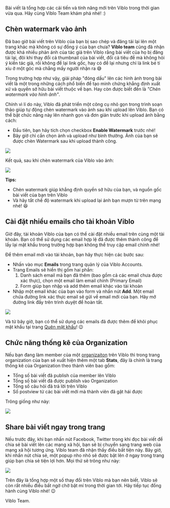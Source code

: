 Bài viết là tổng hợp các cải tiến và tính năng mới trên Viblo trong thời gian vừa qua. Hãy cùng Viblo Team khám phá nhé! :)

## Chèn watermark vào ảnh

Đã bao giờ bài viết trên Viblo của bạn bị sao chép và đăng tải lại lên một trang khác mà không có sự đồng ý của bạn chưa? **Viblo team** cũng đã nhận được khá nhiều phản ánh của tác giả trên Viblo rằng bài viết của họ bị đăng tải lại, đôi khi thay đổi cả thumbnail của bài viết, đổi cả tiêu đề mà không hỏi ý kiến tác giả, rồi không để lại link gốc, hay có để lại nhưng chỉ là link bé tí xíu ở một góc mà chẳng mấy người nhận ra :sweat_smile: 

Trong trường hợp như vậy, giải pháp "đóng dấu" lên các hình ảnh trong bài viết là một trong những cách phổ biến để tạo minh chứng khẳng định xuất xứ và quyền sở hữu bài viết thuộc về bạn. Hay còn được biết đến là *"Chèn watermark vào hình ảnh"*.

Chính vì lí do này, Viblo đã phát triển một công cụ nhỏ gọn trong trình soạn thảo giúp tự động chèn watermark vào ảnh sau khi upload lên Viblo. Bạn có thể bật chức năng này lên nhanh gọn và đơn giản trước khi upload ảnh bằng cách:
- Đầu tiên, bạn hãy tích chọn checkbox **Enable Watermark** trước nhé!
- Bây giờ chỉ cần chọn ảnh và upload như bình thường. Ảnh của bạn sẽ được chèn Watermark sau khi upload thành công.

![](https://images.viblo.asia/5ed7e0e1-7a34-4436-a913-6ac2cfea39f2.png)

Kết quả, sau khi chèn watermark của Viblo vào ảnh:

![](https://images.viblo.asia/e3183b78-c156-460a-8c00-f655bddfacd4.png)

**Tips:**
- Chèn watermark giúp khẳng định quyền sở hữu của bạn, và nguồn gốc bài viết của bạn trên Viblo
- Và hãy tắt chế độ watermark khi upload lại ảnh bạn mượn từ trên mạng nhé! :laughing:

## Cài đặt nhiều emails cho tài khoản Viblo

Giờ đây, tài khoản Viblo của bạn có thể cài đặt nhiều email trên cùng một tài khoản. Bạn có thể sử dụng các email hợp lệ đã được thêm thành công để lấy lại mật khẩu trong trường hợp bạn không thể truy cập email chính nhé!

Để thêm email mới vào tài khoản, bạn hãy thực hiện các bước sau:
- Nhấn vào mục **Emails** trong trang quản lý của Viblo Accounts.
- Trang Emails sẽ hiển thị gồm hai phần:
    1. Danh sách email mà bạn đã thêm (bao gồm cả các email chưa được xác thực), chọn một email làm email chính (Primary Email)
    2. Form giúp bạn nhập và add thêm email khác vào tài khoản
- Nhập một email khác của bạn vào form và nhấn nút **Add**. Một email chứa đường link xác thực email sẽ gửi về email mới của bạn. Hãy mở đường link đấy trên trình duyệt để hoàn tất.

![](https://images.viblo.asia/ec7f4b41-8fc4-4709-bfc9-5e71cc52d88d.png)

Và từ bây giờ, bạn có thể sử dụng các emails đã được thêm để khôi phục mật khẩu tại trang [Quên mật khẩu](https://accounts.viblo.asia/forgot-password)! :wink: 

## Chức năng thống kê của Organization

Nếu bạn đang làm member của một [organizaiton](https://viblo.asia/organization-feature) trên Viblo thì trong trang organization của bạn sẽ xuất hiện thêm một tab **Stats**, đây là chính là trang thống kê của Organization theo thành viên bao gồm:
- Tổng số bài viết đã publish của member lên Viblo
- Tổng số bài viết đã được publish vào Organization
- Tổng số câu hỏi đã trả lời trên Viblo
- Số postview từ các bài viết mới mà thành viên đã gặt hái được

Trông giống như này:

![](https://images.viblo.asia/ac497850-816d-4cab-8094-edf01a269a7e.png)

## Share bài viết ngay trong trang

Nếu trước đây, khi bạn nhấn nút Facebook, Twitter trong khi đọc bài viết để chia sẻ bài viết lên các mạng xã hội, bạn sẽ bị chuyển sang trang web của mạng xã hội tương ứng. Viblo team đã nhận thấy điều bất tiện này. Bây giờ, khi nhấn nút chia sẻ, một popup nho nhỏ sẽ được bật lên ở ngay trong trang giúp bạn chia sẻ tiện lợi hơn. Mọi thứ sẽ trông như này:

![](https://images.viblo.asia/db444c3f-88e3-43a5-90a7-9bdbb257ff32.png)

Trên đây là tổng hợp một số thay đổi trên Viblo mà bạn nên biết. Viblo sẽ còn rất nhiều điều bất ngờ chờ bật mí trong thời gian tới. Hãy tiếp tục đồng hành cùng Viblo nhé! :wink: 

Viblo Team.